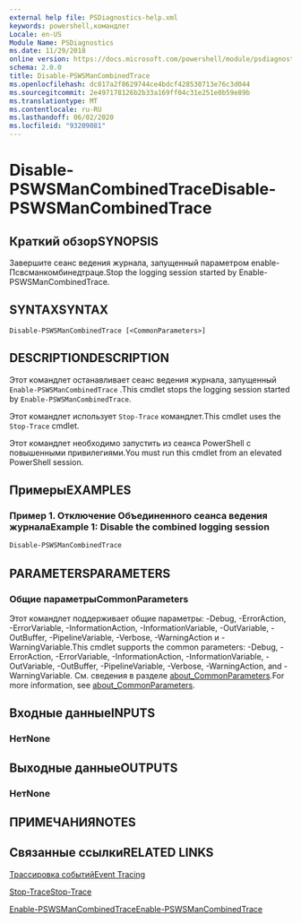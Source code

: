 ```yaml
---
external help file: PSDiagnostics-help.xml
keywords: powershell,командлет
Locale: en-US
Module Name: PSDiagnostics
ms.date: 11/29/2018
online version: https://docs.microsoft.com/powershell/module/psdiagnostics/disable-pswsmancombinedtrace?view=powershell-6&WT.mc_id=ps-gethelp
schema: 2.0.0
title: Disable-PSWSManCombinedTrace
ms.openlocfilehash: dc817a2f8629744ce4bdcf428530713e76c3d044
ms.sourcegitcommit: 2e497178126b2b33a169ff04c31e251e0b59e89b
ms.translationtype: MT
ms.contentlocale: ru-RU
ms.lasthandoff: 06/02/2020
ms.locfileid: "93209081"
---
```

# <span data-ttu-id="14b70-103">Disable-PSWSManCombinedTrace</span><span class="sxs-lookup"><span data-stu-id="14b70-103">Disable-PSWSManCombinedTrace</span></span>

## <span data-ttu-id="14b70-104">Краткий обзор</span><span class="sxs-lookup"><span data-stu-id="14b70-104">SYNOPSIS</span></span>
<span data-ttu-id="14b70-105">Завершите сеанс ведения журнала, запущенный параметром enable-Псвсманкомбинедтраце.</span><span class="sxs-lookup"><span data-stu-id="14b70-105">Stop the logging session started by Enable-PSWSManCombinedTrace.</span></span>

## <span data-ttu-id="14b70-106">SYNTAX</span><span class="sxs-lookup"><span data-stu-id="14b70-106">SYNTAX</span></span>

```
Disable-PSWSManCombinedTrace [<CommonParameters>]
```

## <span data-ttu-id="14b70-107">DESCRIPTION</span><span class="sxs-lookup"><span data-stu-id="14b70-107">DESCRIPTION</span></span>

<span data-ttu-id="14b70-108">Этот командлет останавливает сеанс ведения журнала, запущенный `Enable-PSWSManCombinedTrace` .</span><span class="sxs-lookup"><span data-stu-id="14b70-108">This cmdlet stops the logging session started by `Enable-PSWSManCombinedTrace`.</span></span>

<span data-ttu-id="14b70-109">Этот командлет использует `Stop-Trace` командлет.</span><span class="sxs-lookup"><span data-stu-id="14b70-109">This cmdlet uses the `Stop-Trace` cmdlet.</span></span>

<span data-ttu-id="14b70-110">Этот командлет необходимо запустить из сеанса PowerShell с повышенными привилегиями.</span><span class="sxs-lookup"><span data-stu-id="14b70-110">You must run this cmdlet from an elevated PowerShell session.</span></span>

## <span data-ttu-id="14b70-111">Примеры</span><span class="sxs-lookup"><span data-stu-id="14b70-111">EXAMPLES</span></span>

### <span data-ttu-id="14b70-112">Пример 1. Отключение Объединенного сеанса ведения журнала</span><span class="sxs-lookup"><span data-stu-id="14b70-112">Example 1: Disable the combined logging session</span></span>

```powershell
Disable-PSWSManCombinedTrace
```

## <span data-ttu-id="14b70-113">PARAMETERS</span><span class="sxs-lookup"><span data-stu-id="14b70-113">PARAMETERS</span></span>

### <span data-ttu-id="14b70-114">Общие параметры</span><span class="sxs-lookup"><span data-stu-id="14b70-114">CommonParameters</span></span>

<span data-ttu-id="14b70-115">Этот командлет поддерживает общие параметры: -Debug, -ErrorAction, -ErrorVariable, -InformationAction, -InformationVariable, -OutVariable, -OutBuffer, -PipelineVariable, -Verbose, -WarningAction и -WarningVariable.</span><span class="sxs-lookup"><span data-stu-id="14b70-115">This cmdlet supports the common parameters: -Debug, -ErrorAction, -ErrorVariable, -InformationAction, -InformationVariable, -OutVariable, -OutBuffer, -PipelineVariable, -Verbose, -WarningAction, and -WarningVariable.</span></span> <span data-ttu-id="14b70-116">См. сведения в разделе [about_CommonParameters](https://go.microsoft.com/fwlink/?LinkID=113216).</span><span class="sxs-lookup"><span data-stu-id="14b70-116">For more information, see [about_CommonParameters](https://go.microsoft.com/fwlink/?LinkID=113216).</span></span>

## <span data-ttu-id="14b70-117">Входные данные</span><span class="sxs-lookup"><span data-stu-id="14b70-117">INPUTS</span></span>

### <span data-ttu-id="14b70-118">Нет</span><span class="sxs-lookup"><span data-stu-id="14b70-118">None</span></span>

## <span data-ttu-id="14b70-119">Выходные данные</span><span class="sxs-lookup"><span data-stu-id="14b70-119">OUTPUTS</span></span>

### <span data-ttu-id="14b70-120">Нет</span><span class="sxs-lookup"><span data-stu-id="14b70-120">None</span></span>

## <span data-ttu-id="14b70-121">ПРИМЕЧАНИЯ</span><span class="sxs-lookup"><span data-stu-id="14b70-121">NOTES</span></span>

## <span data-ttu-id="14b70-122">Связанные ссылки</span><span class="sxs-lookup"><span data-stu-id="14b70-122">RELATED LINKS</span></span>

[<span data-ttu-id="14b70-123">Трассировка событий</span><span class="sxs-lookup"><span data-stu-id="14b70-123">Event Tracing</span></span>](/windows/desktop/ETW/event-tracing-portal)

[<span data-ttu-id="14b70-124">Stop-Trace</span><span class="sxs-lookup"><span data-stu-id="14b70-124">Stop-Trace</span></span>](stop-trace.md)

[<span data-ttu-id="14b70-125">Enable-PSWSManCombinedTrace</span><span class="sxs-lookup"><span data-stu-id="14b70-125">Enable-PSWSManCombinedTrace</span></span>](Enable-PSWSManCombinedTrace.md)

